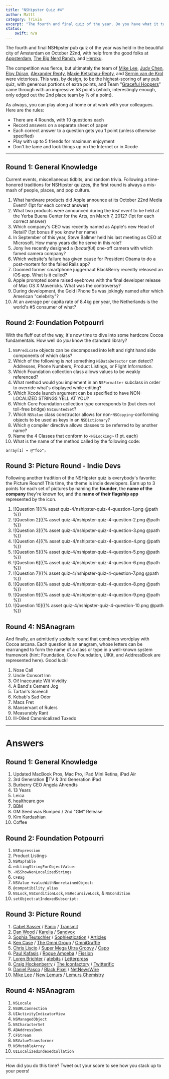 ```yaml
---
title: "NSHipster Quiz #4"
author: Mattt
category: Trivia
excerpt: "The fourth and final quiz of the year. Do you have what it takes to be the `NSArray -firstObject` among your peers?"
status:
    swift: n/a
---
```


The fourth and final NSHipster pub quiz of the year was held in the beautiful city of Amsterdam on October 22nd, with help from the good folks at [Appsterdam](http://appsterdam.rs), [The Big Nerd Ranch](http://www.bignerdranch.com/), and [Heroku](http://www.heroku.com).

The competition was fierce, but ultimately the team of [Mike Lee](https://twitter.com/bmf), [Judy Chen](https://twitter.com/judykitteh), [Eloy Dúran](https://twitter.com/alloy), [Alexander Repty](https://twitter.com/arepty), [Maxie Ketschau-Repty](https://twitter.com/Yumyoko), and [Sernin van de Krol](https://twitter.com/paneidos) were victorious. This was, by design, to be the highest-scoring of any pub quiz, with generous portions of extra points, and Team "[Graceful Hoppers](https://en.wikipedia.org/wiki/Grace_Hopper)" came through with an impressive 53 points (which, interestingly enough, only edged out the 2nd place team by ½ of a point).

As always, you can play along at home or at work with your colleagues. Here are the rules:

- There are 4 Rounds, with 10 questions each
- Record answers on a separate sheet of paper
- Each correct answer to a question gets you 1 point (unless otherwise specified)
- Play with up to 5 friends for maximum enjoyment
- Don't be lame and look things up on the Internet or in Xcode

* * *

Round 1: General Knowledge
--------------------------

Current events, miscellaneous tidbits, and random trivia. Following a time-honored traditions for NSHipster quizzes, the first round is always a mis-mash of people, places, and pop culture.

1. What hardware products did Apple announce at its October 22nd Media Event? (1pt for each correct answer)
2. What two products were announced during the _last event_ to be held at the Yerba Buena Center for the Arts, on March 7, 2012? (1pt for each correct answer)
3. Which company's CEO was recently named as Apple's new Head of Retail? (1pt bonus if you know her name)
4. In September of this year, Steve Ballmer held his last meeting as CEO at Microsoft. How many years did he serve in this role?
5. Jony Ive recently designed a (_beautiful_) one-off camera with which famed camera company?
6. Which website's failure has given cause for President Obama to do a post-mortem for the failed Rails app?
7. Doomed former smartphone juggernaut BlackBerry recently released an iOS app. What is it called?
8. Apple prompted some raised eyebrows with the final developer release of Mac OS X Mavericks. What was the controversy?
9. During development, the Gold iPhone 5s was jokingly named after which American "celebrity"?
10. At an average per capita rate of 8.4kg per year, the Netherlands is the world's #5 consumer of what?

Round 2: Foundation Potpourri
-----------------------------

With the fluff out of the way, it's now time to dive into some hardcore Cocoa fundamentals. How well do _you_ know the standard library?

1. `NSPredicate` objects can be decomposed into left and right hand side components of which class?
2. Which of the following is _not_ something `NSDataDetector` can detect? Addresses, Phone Numbers, Product Listings, or Flight Information.
3. Which Foundation collection class allows values to be weakly referenced?
4. What method would you implement in an `NSFormatter` subclass in order to override what's displayed while editing?
5. Which Xcode launch argument can be specified to have NON-LOCALIZED STRINGS YELL AT YOU?
6. Which Core Foundation collection type corresponds to (but does not toll-free bridge) `NSCountedSet`?
7. Which `NSValue` class constructor allows for non-`NSCopying`-conforming objects to be used as keys in an `NSDictionary`?
8. Which `@` compiler directive allows classes to be referred to by another name?
9. Name the 4 Classes that conform to `<NSLocking>` (1 pt. each)
10. What is the name of the method called by the following code:

```objc
array[1] = @"foo";
```

Round 3: Picture Round - Indie Devs
-----------------------------------

Following another tradition of the NSHipster quiz is everybody's favorite: the Picture Round! This time, the theme is indie developers. Earn up to 3 points for each set of pictures by naming the **founder**, the **name of the company** they're known for, and the **name of their flagship app** represented by the icon.

1. ![Question 1]({% asset quiz-4/nshipster-quiz-4-question-1.png @path %})
2. ![Question 2]({% asset quiz-4/nshipster-quiz-4-question-2.png @path %})
3. ![Question 3]({% asset quiz-4/nshipster-quiz-4-question-3.png @path %})
4. ![Question 4]({% asset quiz-4/nshipster-quiz-4-question-4.png @path %})
5. ![Question 5]({% asset quiz-4/nshipster-quiz-4-question-5.png @path %})
6. ![Question 6]({% asset quiz-4/nshipster-quiz-4-question-6.png @path %})
7. ![Question 7]({% asset quiz-4/nshipster-quiz-4-question-7.png @path %})
8. ![Question 8]({% asset quiz-4/nshipster-quiz-4-question-8.png @path %})
9. ![Question 9]({% asset quiz-4/nshipster-quiz-4-question-9.png @path %})
10. ![Question 10]({% asset quiz-4/nshipster-quiz-4-question-10.png @path %})

Round 4: NSAnagram
------------------

And finally, an admittedly _sadistic_ round that combines wordplay with Cocoa arcana. Each question is an anagram, whose letters can be rearranged to form the name of a class or type in a well-known system framework (hint: Foundation, Core Foundation, UIKit, and AddressBook are represented here). Good luck!

1. Nose Call
2. Uncle Consort Inn
3. Oi! Inaccurate Wit Vividity
4. A Band's Cement Jog
5. Tartan's Screech
6. Kebab's Sad Odor
7. Macs Fret
8. Manservant of Rulers
9. Measurably Rant
10. Ill-Oiled Canonicalized Tuxedo

* * *

# Answers

Round 1: General Knowledge
--------------------------

1. Updated MacBook Pros, Mac Pro, iPad Mini Retina, iPad Air
2. 3rd Generation TV & 3rd Generation iPad
3. Burberry CEO Angela Ahrendts
4. 13 Years
5. Leica
6. healthcare.gov
7. BBM
8. GM Seed was Bumped / 2nd "GM" Release
9. Kim Kardashian
10. Coffee

Round 2: Foundation Potpourri
-----------------------------

1. `NSExpression`
2. Product Listings
3. `NSMapTable`
4. `editingStringForObjectValue:`
5. `-NSShowNonLocalizedStrings`
6. `CFBag`
7. `NSValue +valueWithNonretainedObject:`
8. `@compatibility_alias`
9. `NSLock`, `NSConditionLock`, `NSRecursiveLock`, & `NSCondition`
10. `setObject:atIndexedSubscript:`

Round 3: Picture Round
----------------------

1. [Cabel Sasser](https://twitter.com/cabel) / [Panic](http://panic.com/) / [Transmit](http://panic.com/transmit/)
2. [Dan Wood](https://twitter.com/danwood) / [Karelia](http://www.karelia.com/) / [Sandvox](http://www.karelia.com/products/sandvox/)
3. [Sophia Teutschler](https://twitter.com/_soaps) / [Sophiestication](http://sophiestication.com/) / [Articles](http://sophiestication.com/articles/)
4. [Ken Case](https://twitter.com/kcase) / [The Omni Group](http://www.omnigroup.com/) / [OmniGraffle](http://www.omnigroup.com/omnigraffle/)
5. [Chris Liscio](https://twitter.com/liscio) / [Super Mega Ultra Groovy](http://supermegaultragroovy.com/) / [Capo](http://supermegaultragroovy.com/products/Capo/)
6. [Paul Kafasis](https://twitter.com/PBones) / [Rogue Amoeba](http://rogueamoeba.com/) / [Fission](http://rogueamoeba.com/fission/)
7. [Loren Brichter](https://twitter.com/lorenb) / [atebits](http://www.atebits.com/) / [Letterpress](http://www.atebits.com/letterpress/)
8. [Craig Hockenberry](https://twitter.com/chockenberry) / [The Iconfactory](http://iconfactory.com/) / [Twitterific](http://twitterrific.com/ios)
9. [Daniel Pasco](https://twitter.com/dlpasco) / [Black Pixel](http://blackpixel.com/) / [NetNewsWire](http://netnewswireapp.com/)
10. [Mike Lee](https://twitter.com/bmf) / [New Lemurs](http://newlemurs.com/) / [Lemurs Chemistry](http://newlemurs.com/)

Round 4: NSAnagram
------------------

1. `NSLocale`
2. `NSURLConnection`
3. `UIActivityIndicatorView`
4. `NSManagedObject`
5. `NSCharacterSet`
6. `ABAddressBook`
7. `CFStream`
8. `NSValueTransformer`
9. `NSMutableArray`
10. `UILocalizedIndexedCollation`

* * *

How did you do this time? Tweet out your score to see how you stack up to your peers!
